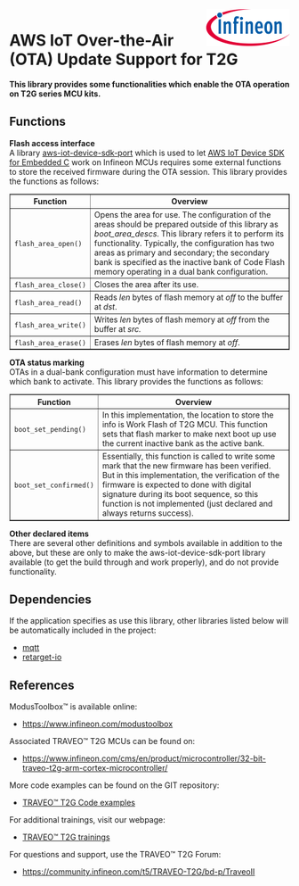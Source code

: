 ﻿<img src="./images/IFX_LOGO_600.gif" align="right" width="150"/>

# AWS IoT Over-the-Air (OTA) Update Support for T2G
**This library provides some functionalities which enable the OTA operation on T2G series MCU kits.**

## Functions

**Flash access interface**
<br>A library [aws-iot-device-sdk-port](https://github.com/Infineon/aws-iot-device-sdk-port) which is used to let [AWS IoT Device SDK for Embedded C](https://github.com/aws/aws-iot-device-sdk-embedded-C) work on Infineon MCUs requires some external functions to store the received firmware during the OTA session. This library provides the functions as follows:<br>
<table border="1" style="border-collapse: collapse">
<thead><tr>
<th>Function</th><th>Overview</th></tr></thead>
<tbody>
<tr><td><code>flash_area_open()</code></td><td>Opens the area for use. The configuration of the areas should be prepared outside of this library as <i>boot_area_descs</i>. This library refers it to perform its functionality. Typically, the configuration has two areas as primary and secondary; the secondary bank is specified as the inactive bank of Code Flash memory operating in a dual bank configuration.</td></tr>
<tr><td><code>flash_area_close()</code></td><td>Closes the area after its use.</td></tr>
<tr><td><code>flash_area_read()</code></td><td>Reads <i>len</i> bytes of flash memory at <i>off</i> to the buffer at <i>dst</i>.</td></tr>
<tr><td><code>flash_area_write()</code></td><td>Writes <i>len</i> bytes of flash memory at <i>off</i> from the buffer at <i>src.</i></td></tr>
<tr><td><code>flash_area_erase()</code></td><td>Erases <i>len</i> bytes of flash memory at <i>off</i>.</td></tr>
</tbody>
</table>

**OTA status marking**
<br>OTAs in a dual-bank configuration must have information to determine which bank to activate. This library provides the functions as follows:<br>
<table border="1" style="border-collapse: collapse">
<thead><tr>
<th>Function</th><th>Overview</th></tr></thead>
<tbody>
<tr><td><code>boot_set_pending()</code></td><td>In this implementation, the location to store the info is Work Flash of T2G MCU. This function sets that flash marker to make next boot up use the current inactive bank as the active bank.</td></tr>
<tr><td><code>boot_set_confirmed()</code></td><td>Essentially, this function is called to write some mark that the new firmware has been verified. But in this implementation, the verification of the firmware is expected to done with digital signature during its boot sequence, so this function is not implemented (just declared and always returns success).</td></tr>
</tbody>
</table>

**Other declared items**
<br>There are several other definitions and symbols available in addition to the above, but these are only to make the aws-iot-device-sdk-port library available (to get the build through and work properly), and do not provide functionality.


## Dependencies  
If the application specifies as use this library, other libraries listed below will be automatically included in the project:
- [mqtt](https://github.com/Infineon/mqtt)
- [retarget-io](https://github.com/Infineon/retarget-io)

## References  

ModusToolbox™ is available online:
- <https://www.infineon.com/modustoolbox>

Associated TRAVEO™ T2G MCUs can be found on:
- <https://www.infineon.com/cms/en/product/microcontroller/32-bit-traveo-t2g-arm-cortex-microcontroller/>

More code examples can be found on the GIT repository:
- [TRAVEO™ T2G Code examples](https://github.com/orgs/Infineon/repositories?q=mtb-t2g-&type=all&language=&sort=)

For additional trainings, visit our webpage:  
- [TRAVEO™ T2G trainings](https://www.infineon.com/cms/en/product/microcontroller/32-bit-traveo-t2g-arm-cortex-microcontroller/32-bit-traveo-t2g-arm-cortex-for-body/traveo-t2g-cyt4bf-series/#!trainings)

For questions and support, use the TRAVEO™ T2G Forum:  
- <https://community.infineon.com/t5/TRAVEO-T2G/bd-p/TraveoII>  
